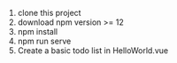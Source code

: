 1. clone this project
2. download npm version >= 12
3. npm install
4. npm run serve
5. Create a basic todo list in HelloWorld.vue